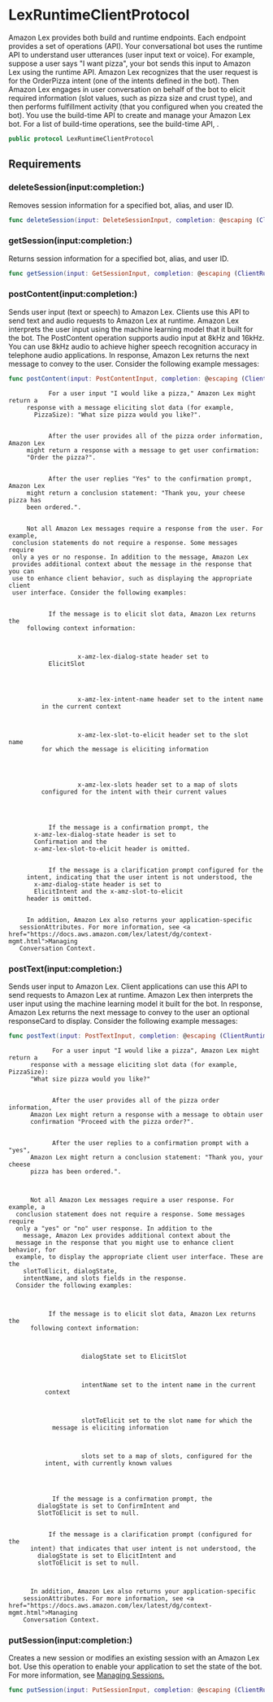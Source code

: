 # LexRuntimeClientProtocol

Amazon Lex provides both build and runtime endpoints. Each endpoint
provides a set of operations (API). Your conversational bot uses the
runtime API to understand user utterances (user input text or voice). For
example, suppose a user says "I want pizza", your bot sends this input to
Amazon Lex using the runtime API. Amazon Lex recognizes that the user
request is for the OrderPizza intent (one of the intents defined in the
bot). Then Amazon Lex engages in user conversation on behalf of the bot to
elicit required information (slot values, such as pizza size and crust
type), and then performs fulfillment activity (that you configured when
you created the bot). You use the build-time API to create and manage your
Amazon Lex bot. For a list of build-time operations, see the build-time
API, .

``` swift
public protocol LexRuntimeClientProtocol 
```

## Requirements

### deleteSession(input:​completion:​)

Removes session information for a specified bot, alias, and user ID.

``` swift
func deleteSession(input: DeleteSessionInput, completion: @escaping (ClientRuntime.SdkResult<DeleteSessionOutputResponse, DeleteSessionOutputError>) -> Void)
```

### getSession(input:​completion:​)

Returns session information for a specified bot, alias, and user
ID.

``` swift
func getSession(input: GetSessionInput, completion: @escaping (ClientRuntime.SdkResult<GetSessionOutputResponse, GetSessionOutputError>) -> Void)
```

### postContent(input:​completion:​)

Sends user input (text or speech) to Amazon Lex. Clients use this API to
send text and audio requests to Amazon Lex at runtime. Amazon Lex interprets the
user input using the machine learning model that it built for the bot.
The PostContent operation supports audio input at 8kHz
and 16kHz. You can use 8kHz audio to achieve higher speech recognition
accuracy in telephone audio applications.
In response, Amazon Lex returns the next message to convey to the user.
Consider the following example messages:​

``` swift
func postContent(input: PostContentInput, completion: @escaping (ClientRuntime.SdkResult<PostContentOutputResponse, PostContentOutputError>) -> Void)
```

``` 
           For a user input "I would like a pizza," Amazon Lex might return a
     response with a message eliciting slot data (for example,
       PizzaSize): "What size pizza would you like?".


           After the user provides all of the pizza order information, Amazon Lex
     might return a response with a message to get user confirmation:
     "Order the pizza?".


           After the user replies "Yes" to the confirmation prompt, Amazon Lex
     might return a conclusion statement: "Thank you, your cheese pizza has
     been ordered.".


     Not all Amazon Lex messages require a response from the user. For example,
 conclusion statements do not require a response. Some messages require
 only a yes or no response. In addition to the message, Amazon Lex
 provides additional context about the message in the response that you can
 use to enhance client behavior, such as displaying the appropriate client
 user interface. Consider the following examples:


           If the message is to elicit slot data, Amazon Lex returns the
     following context information:



                   x-amz-lex-dialog-state header set to
           ElicitSlot




                   x-amz-lex-intent-name header set to the intent name
         in the current context



                   x-amz-lex-slot-to-elicit header set to the slot name
         for which the message is eliciting information




                   x-amz-lex-slots header set to a map of slots
         configured for the intent with their current values




           If the message is a confirmation prompt, the
       x-amz-lex-dialog-state header is set to
       Confirmation and the
       x-amz-lex-slot-to-elicit header is omitted.


           If the message is a clarification prompt configured for the
     intent, indicating that the user intent is not understood, the
       x-amz-dialog-state header is set to
       ElicitIntent and the x-amz-slot-to-elicit
     header is omitted.


     In addition, Amazon Lex also returns your application-specific
   sessionAttributes. For more information, see <a href="https://docs.aws.amazon.com/lex/latest/dg/context-mgmt.html">Managing
   Conversation Context.
```

### postText(input:​completion:​)

Sends user input to Amazon Lex. Client applications can use this API to
send requests to Amazon Lex at runtime. Amazon Lex then interprets the user input
using the machine learning model it built for the bot.
In response, Amazon Lex returns the next message to convey to
the user an optional responseCard to display. Consider the
following example messages:​

``` swift
func postText(input: PostTextInput, completion: @escaping (ClientRuntime.SdkResult<PostTextOutputResponse, PostTextOutputError>) -> Void)
```

``` 
            For a user input "I would like a pizza", Amazon Lex might return a
      response with a message eliciting slot data (for example, PizzaSize):
      "What size pizza would you like?"


            After the user provides all of the pizza order information,
      Amazon Lex might return a response with a message to obtain user
      confirmation "Proceed with the pizza order?".


            After the user replies to a confirmation prompt with a "yes",
      Amazon Lex might return a conclusion statement: "Thank you, your cheese
      pizza has been ordered.".



      Not all Amazon Lex messages require a user response. For example, a
  conclusion statement does not require a response. Some messages require
  only a "yes" or "no" user response. In addition to the
    message, Amazon Lex provides additional context about the
  message in the response that you might use to enhance client behavior, for
  example, to display the appropriate client user interface. These are the
    slotToElicit, dialogState,
    intentName, and slots fields in the response.
  Consider the following examples:



           If the message is to elicit slot data, Amazon Lex returns the
      following context information:



                    dialogState set to ElicitSlot



                    intentName set to the intent name in the current
          context



                    slotToElicit set to the slot name for which the
            message is eliciting information



                    slots set to a map of slots, configured for the
          intent, with currently known values




            If the message is a confirmation prompt, the
        dialogState is set to ConfirmIntent and
        SlotToElicit is set to null.


           If the message is a clarification prompt (configured for the
      intent) that indicates that user intent is not understood, the
        dialogState is set to ElicitIntent and
        slotToElicit is set to null.



      In addition, Amazon Lex also returns your application-specific
    sessionAttributes. For more information, see <a href="https://docs.aws.amazon.com/lex/latest/dg/context-mgmt.html">Managing
    Conversation Context.
```

### putSession(input:​completion:​)

Creates a new session or modifies an existing session with an Amazon Lex
bot. Use this operation to enable your application to set the state of the
bot.
For more information, see <a href="https:​//docs.aws.amazon.com/lex/latest/dg/how-session-api.html">Managing
Sessions.

``` swift
func putSession(input: PutSessionInput, completion: @escaping (ClientRuntime.SdkResult<PutSessionOutputResponse, PutSessionOutputError>) -> Void)
```
